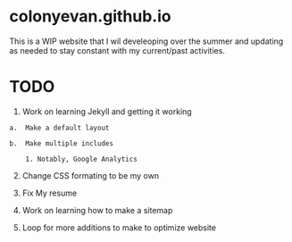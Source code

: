 # colonyevan.github.io

This is a WIP website that I wil develeoping over the summer and updating as needed to stay constant with my current/past activities.

# TODO

1.   Work on learning Jekyll and getting it working

    a.  Make a default layout

    b.  Make multiple includes

        1. Notably, Google Analytics

2. Change CSS formating to be my own

3. Fix My resume

4. Work on learning how to make a sitemap

5. Loop for more additions to make to optimize website
